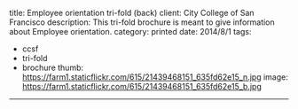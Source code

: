 title: Employee orientation tri-fold (back)
client: City College of San Francisco
description: This tri-fold brochure is meant to give information about Employee orientation.
category: printed
date: 2014/8/1
tags: 
- ccsf
- tri-fold
- brochure
thumb: https://farm1.staticflickr.com/615/21439468151_635fd62e15_n.jpg
image: https://farm1.staticflickr.com/615/21439468151_635fd62e15_b.jpg
---